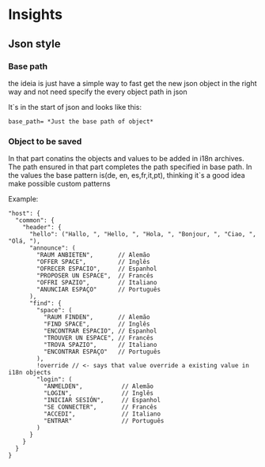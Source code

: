 # Insights 

## Json style 
### Base path
the ideia is just have a simple way to fast get the new json object in the right way and not need specify the every object path in json

It`s in the start of json and looks like this: 
```
base_path= *Just the base path of object*
```

### Object to be saved 

In that part conatins the objects and values to be added in i18n archives. The path ensured in that part completes the path specified in base path. In the values the base pattern is(de, en, es,fr,it,pt), thinking it`s a good idea make possible custom patterns

Example: 
```
"host": {
  "common": {
    "header": {
      "hello": ("Hallo, ", "Hello, ", "Hola, ", "Bonjour, ", "Ciao, ", "Olá, "),
      "announce": (
        "RAUM ANBIETEN",       // Alemão
        "OFFER SPACE",         // Inglês
        "OFRECER ESPACIO",     // Espanhol
        "PROPOSER UN ESPACE",  // Francês
        "OFFRI SPAZIO",        // Italiano
        "ANUNCIAR ESPAÇO"      // Português
      ),
      "find": {
        "space": (
          "RAUM FINDEN",       // Alemão
          "FIND SPACE",        // Inglês
          "ENCONTRAR ESPACIO", // Espanhol
          "TROUVER UN ESPACE", // Francês
          "TROVA SPAZIO",      // Italiano
          "ENCONTRAR ESPAÇO"   // Português
        ),
        !override // <- says that value override a existing value in i18n objects
        "login": (
          "ANMELDEN",           // Alemão
          "LOGIN",              // Inglês
          "INICIAR SESIÓN",     // Espanhol
          "SE CONNECTER",       // Francês
          "ACCEDI",             // Italiano
          "ENTRAR"              // Português
        )
      }
    }
  }
}

```